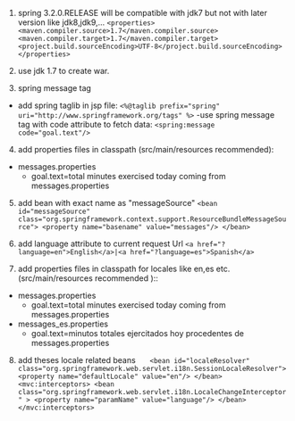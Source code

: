 1. spring 3.2.0.RELEASE will be compatible with  jdk7 but not with later version like jdk8,jdk9,...
   `<properties>
   <maven.compiler.source>1.7</maven.compiler.source>
   <maven.compiler.target>1.7</maven.compiler.target>
   <project.build.sourceEncoding>UTF-8</project.build.sourceEncoding>
   </properties>`
2. use jdk 1.7 to create war.

3. spring message tag
- add spring taglib in jsp file:
  `<%@taglib prefix="spring" uri="http://www.springframework.org/tags" %>`
-use spring message tag with code attribute to fetch data:
  `<spring:message code="goal.text"/>`

4. add properties files in classpath (src/main/resources recommended):
- messages.properties
  - goal.text=total minutes exercised today coming from messages.properties

5. add bean with exact name as "messageSource"
`
   <bean id="messageSource" class="org.springframework.context.support.ResourceBundleMessageSource">
   <property name="basename" value="messages"/>
   </bean>
`


6. add language attribute to current request Url
`
<a href="?language=en">English</a>|<a href="?language=es">Spanish</a>
`
7. add properties files in classpath for locales like en,es etc.(src/main/resources recommended )::
- messages.properties 
  - goal.text=total minutes exercised today coming from messages.properties
- messages_es.properties
  - goal.text=minutos totales ejercitados hoy procedentes de messages.properties 

8. add theses locale related beans
`   
    <bean id="localeResolver" class="org.springframework.web.servlet.i18n.SessionLocaleResolver">
        <property name="defaultLocale" value="en"/>
    </bean> 
    <mvc:interceptors>
        <bean class="org.springframework.web.servlet.i18n.LocaleChangeInterceptor" >
            <property name="paramName" value="language"/>
        </bean>
    </mvc:interceptors>
`
